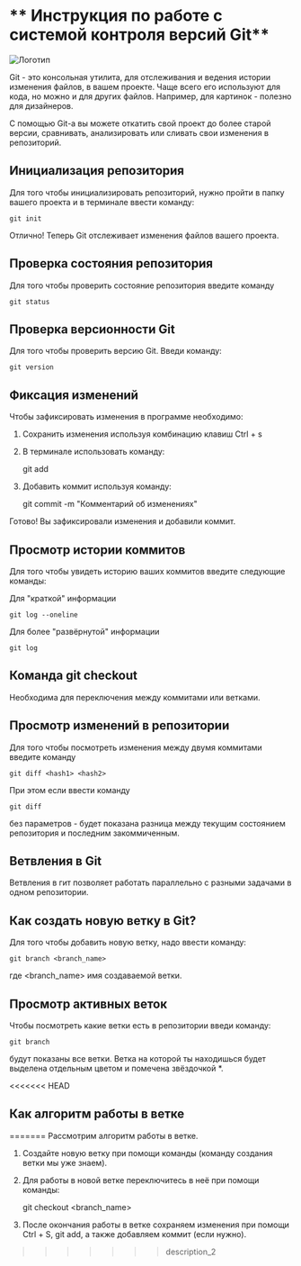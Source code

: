# ** Инструкция по работе с системой контроля версий Git**

![Логотип](git-logo.jpeg)

Git - это консольная утилита, для отслеживания и ведения истории изменения файлов, в вашем проекте. Чаще всего его используют для кода, но можно и для других файлов. Например, для картинок - полезно для дизайнеров.

С помощью Git-a вы можете откатить свой проект до более старой версии, сравнивать, анализировать или сливать свои изменения в репозиторий.

## Инициализация репозитория

Для того чтобы инициализировать репозиторий, нужно пройти в папку вашего проекта и в терминале ввести команду:

    git init

Отлично! Теперь Git отслеживает изменения файлов вашего проекта.
## Проверка состояния репозитория

Для того чтобы проверить состояние репозитория введите команду 

    git status

## Проверка версионности Git
Для  того чтобы проверить версию Git. Введи команду:

    git version

## Фиксация изменений
Чтобы зафиксировать изменения в программе необходимо: 

1. Сохранить изменения используя комбинацию клавиш
Ctrl + s
2. В терминале использовать команду:

    git add 
3. Добавить коммит используя команду:

    git commit -m "Комментарий об изменениях"

Готово! Вы зафиксировали изменения и добавили коммит.

## Просмотр истории коммитов

Для того чтобы увидеть историю ваших коммитов введите следующие команды: 

Для "краткой" информации

    git log --oneline

Для более "развёрнутой" информации

    git log

## Команда git checkout

Необходима для переключения между коммитами или ветками.

## Просмотр изменений в репозитории

Для того чтобы посмотреть изменения между двумя коммитами введите команду 

    git diff <hash1> <hash2>

При этом если ввести команду

    git diff

без параметров - будет показана разница между текущим состоянием репозитория и последним закоммиченным.

## Ветвления в Git

Ветвления в гит позволяет работать параллельно с разными задачами в одном репозитории.

## Как создать новую ветку в Git?

Для того чтобы добавить новую ветку, надо ввести команду:

    git branch <branch_name>
где <branch_name> имя создаваемой ветки.

## Просмотр активных веток

Чтобы посмотреть какие ветки есть в репозитории введи команду:

    git branch
будут показаны все ветки. Ветка на которой ты находишься будет выделена отдельным цветом и помечена звёздочкой *.

<<<<<<< HEAD
## Как алгоритм работы в ветке
=======
Рассмотрим алгоритм работы в ветке.

1. Создайте новую ветку при помощи команды (команду создания ветки мы уже знаем).
2. Для работы в новой ветке переключитесь в неё при помощи команды:

    git checkout <branch_name>
3. После окончания работы в ветке сохраняем изменения при помощи Ctrl + S, git add, а также добавляем коммит (если нужно).
>>>>>>> description_2
